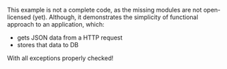 This example is not a complete code, as the missing modules are not open-licensed (yet). 
Although, it demonstrates the simplicity of functional approach to an application, which:
- gets JSON data from a HTTP request
- stores that data to DB

With all exceptions properly checked!
